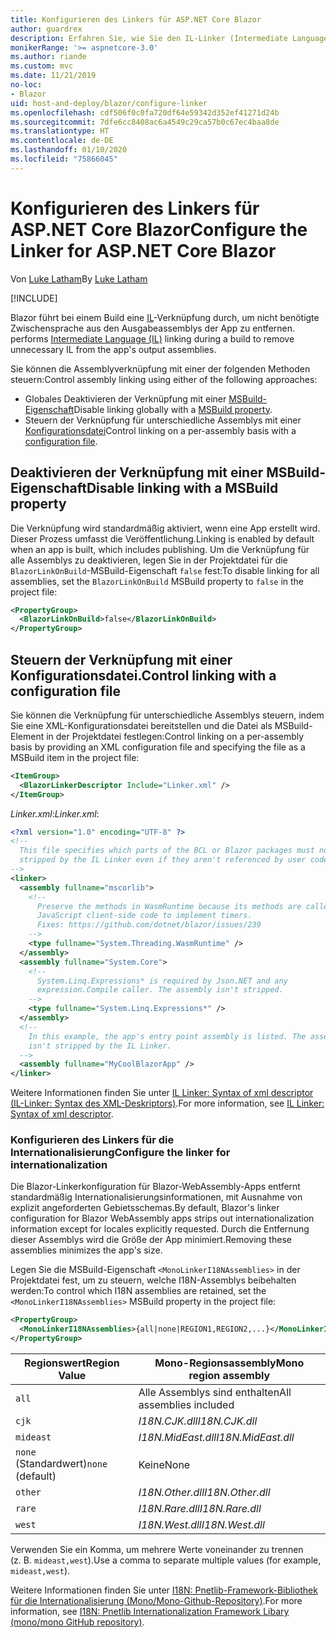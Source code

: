```yaml
---
title: Konfigurieren des Linkers für ASP.NET Core Blazor
author: guardrex
description: Erfahren Sie, wie Sie den IL-Linker (Intermediate Language, Zwischensprache) beim Erstellen einer Blazor-App steuern.
monikerRange: '>= aspnetcore-3.0'
ms.author: riande
ms.custom: mvc
ms.date: 11/21/2019
no-loc:
- Blazor
uid: host-and-deploy/blazor/configure-linker
ms.openlocfilehash: cdf506f0c0fa720df64e59342d352ef41271d24b
ms.sourcegitcommit: 7dfe6cc8408ac6a4549c29ca57b0c67ec4baa8de
ms.translationtype: HT
ms.contentlocale: de-DE
ms.lasthandoff: 01/10/2020
ms.locfileid: "75866045"
---
```

# <a name="configure-the-linker-for-aspnet-core-opno-locblazor"></a><span data-ttu-id="b6bd8-103">Konfigurieren des Linkers für ASP.NET Core Blazor</span><span class="sxs-lookup"><span data-stu-id="b6bd8-103">Configure the Linker for ASP.NET Core Blazor</span></span>

<span data-ttu-id="b6bd8-104">Von [Luke Latham](https://github.com/guardrex)</span><span class="sxs-lookup"><span data-stu-id="b6bd8-104">By [Luke Latham](https://github.com/guardrex)</span></span>

[!INCLUDE[](~/includes/blazorwasm-preview-notice.md)]

Blazor<span data-ttu-id="b6bd8-105"> führt bei einem Build eine [IL](/dotnet/standard/managed-code#intermediate-language--execution)-Verknüpfung durch, um nicht benötigte Zwischensprache aus den Ausgabeassemblys der App zu entfernen.</span><span class="sxs-lookup"><span data-stu-id="b6bd8-105"> performs [Intermediate Language (IL)](/dotnet/standard/managed-code#intermediate-language--execution) linking during a build to remove unnecessary IL from the app's output assemblies.</span></span>

<span data-ttu-id="b6bd8-106">Sie können die Assemblyverknüpfung mit einer der folgenden Methoden steuern:</span><span class="sxs-lookup"><span data-stu-id="b6bd8-106">Control assembly linking using either of the following approaches:</span></span>

* <span data-ttu-id="b6bd8-107">Globales Deaktivieren der Verknüpfung mit einer [MSBuild-Eigenschaft](#disable-linking-with-a-msbuild-property)</span><span class="sxs-lookup"><span data-stu-id="b6bd8-107">Disable linking globally with a [MSBuild property](#disable-linking-with-a-msbuild-property).</span></span>
* <span data-ttu-id="b6bd8-108">Steuern der Verknüpfung für unterschiedliche Assemblys mit einer [Konfigurationsdatei](#control-linking-with-a-configuration-file)</span><span class="sxs-lookup"><span data-stu-id="b6bd8-108">Control linking on a per-assembly basis with a [configuration file](#control-linking-with-a-configuration-file).</span></span>

## <a name="disable-linking-with-a-msbuild-property"></a><span data-ttu-id="b6bd8-109">Deaktivieren der Verknüpfung mit einer MSBuild-Eigenschaft</span><span class="sxs-lookup"><span data-stu-id="b6bd8-109">Disable linking with a MSBuild property</span></span>

<span data-ttu-id="b6bd8-110">Die Verknüpfung wird standardmäßig aktiviert, wenn eine App erstellt wird. Dieser Prozess umfasst die Veröffentlichung.</span><span class="sxs-lookup"><span data-stu-id="b6bd8-110">Linking is enabled by default when an app is built, which includes publishing.</span></span> <span data-ttu-id="b6bd8-111">Um die Verknüpfung für alle Assemblys zu deaktivieren, legen Sie in der Projektdatei für die `BlazorLinkOnBuild`-MSBuild-Eigenschaft `false` fest:</span><span class="sxs-lookup"><span data-stu-id="b6bd8-111">To disable linking for all assemblies, set the `BlazorLinkOnBuild` MSBuild property to `false` in the project file:</span></span>

```xml
<PropertyGroup>
  <BlazorLinkOnBuild>false</BlazorLinkOnBuild>
</PropertyGroup>
```

## <a name="control-linking-with-a-configuration-file"></a><span data-ttu-id="b6bd8-112">Steuern der Verknüpfung mit einer Konfigurationsdatei.</span><span class="sxs-lookup"><span data-stu-id="b6bd8-112">Control linking with a configuration file</span></span>

<span data-ttu-id="b6bd8-113">Sie können die Verknüpfung für unterschiedliche Assemblys steuern, indem Sie eine XML-Konfigurationsdatei bereitstellen und die Datei als MSBuild-Element in der Projektdatei festlegen:</span><span class="sxs-lookup"><span data-stu-id="b6bd8-113">Control linking on a per-assembly basis by providing an XML configuration file and specifying the file as a MSBuild item in the project file:</span></span>

```xml
<ItemGroup>
  <BlazorLinkerDescriptor Include="Linker.xml" />
</ItemGroup>
```

<span data-ttu-id="b6bd8-114">*Linker.xml*:</span><span class="sxs-lookup"><span data-stu-id="b6bd8-114">*Linker.xml*:</span></span>

```xml
<?xml version="1.0" encoding="UTF-8" ?>
<!--
  This file specifies which parts of the BCL or Blazor packages must not be
  stripped by the IL Linker even if they aren't referenced by user code.
-->
<linker>
  <assembly fullname="mscorlib">
    <!--
      Preserve the methods in WasmRuntime because its methods are called by 
      JavaScript client-side code to implement timers.
      Fixes: https://github.com/dotnet/blazor/issues/239
    -->
    <type fullname="System.Threading.WasmRuntime" />
  </assembly>
  <assembly fullname="System.Core">
    <!--
      System.Linq.Expressions* is required by Json.NET and any 
      expression.Compile caller. The assembly isn't stripped.
    -->
    <type fullname="System.Linq.Expressions*" />
  </assembly>
  <!--
    In this example, the app's entry point assembly is listed. The assembly
    isn't stripped by the IL Linker.
  -->
  <assembly fullname="MyCoolBlazorApp" />
</linker>
```

<span data-ttu-id="b6bd8-115">Weitere Informationen finden Sie unter [IL Linker: Syntax of xml descriptor (IL-Linker: Syntax des XML-Deskriptors)](https://github.com/mono/linker/blob/master/src/linker/README.md#syntax-of-xml-descriptor).</span><span class="sxs-lookup"><span data-stu-id="b6bd8-115">For more information, see [IL Linker: Syntax of xml descriptor](https://github.com/mono/linker/blob/master/src/linker/README.md#syntax-of-xml-descriptor).</span></span>

### <a name="configure-the-linker-for-internationalization"></a><span data-ttu-id="b6bd8-116">Konfigurieren des Linkers für die Internationalisierung</span><span class="sxs-lookup"><span data-stu-id="b6bd8-116">Configure the linker for internationalization</span></span>

<span data-ttu-id="b6bd8-117">Die Blazor-Linkerkonfiguration für Blazor-WebAssembly-Apps entfernt standardmäßig Internationalisierungsinformationen, mit Ausnahme von explizit angeforderten Gebietsschemas.</span><span class="sxs-lookup"><span data-stu-id="b6bd8-117">By default, Blazor's linker configuration for Blazor WebAssembly apps strips out internationalization information except for locales explicitly requested.</span></span> <span data-ttu-id="b6bd8-118">Durch die Entfernung dieser Assemblys wird die Größe der App minimiert.</span><span class="sxs-lookup"><span data-stu-id="b6bd8-118">Removing these assemblies minimizes the app's size.</span></span>

<span data-ttu-id="b6bd8-119">Legen Sie die MSBuild-Eigenschaft `<MonoLinkerI18NAssemblies>` in der Projektdatei fest, um zu steuern, welche I18N-Assemblys beibehalten werden:</span><span class="sxs-lookup"><span data-stu-id="b6bd8-119">To control which I18N assemblies are retained, set the `<MonoLinkerI18NAssemblies>` MSBuild property in the project file:</span></span>

```xml
<PropertyGroup>
  <MonoLinkerI18NAssemblies>{all|none|REGION1,REGION2,...}</MonoLinkerI18NAssemblies>
</PropertyGroup>
```

| <span data-ttu-id="b6bd8-120">Regionswert</span><span class="sxs-lookup"><span data-stu-id="b6bd8-120">Region Value</span></span>     | <span data-ttu-id="b6bd8-121">Mono-Regionsassembly</span><span class="sxs-lookup"><span data-stu-id="b6bd8-121">Mono region assembly</span></span>    |
| ---------------- | ----------------------- |
| `all`            | <span data-ttu-id="b6bd8-122">Alle Assemblys sind enthalten</span><span class="sxs-lookup"><span data-stu-id="b6bd8-122">All assemblies included</span></span> |
| `cjk`            | <span data-ttu-id="b6bd8-123">*I18N.CJK.dll*</span><span class="sxs-lookup"><span data-stu-id="b6bd8-123">*I18N.CJK.dll*</span></span>          |
| `mideast`        | <span data-ttu-id="b6bd8-124">*I18N.MidEast.dll*</span><span class="sxs-lookup"><span data-stu-id="b6bd8-124">*I18N.MidEast.dll*</span></span>      |
| <span data-ttu-id="b6bd8-125">`none` (Standardwert)</span><span class="sxs-lookup"><span data-stu-id="b6bd8-125">`none` (default)</span></span> | <span data-ttu-id="b6bd8-126">Keine</span><span class="sxs-lookup"><span data-stu-id="b6bd8-126">None</span></span>                    |
| `other`          | <span data-ttu-id="b6bd8-127">*I18N.Other.dll*</span><span class="sxs-lookup"><span data-stu-id="b6bd8-127">*I18N.Other.dll*</span></span>        |
| `rare`           | <span data-ttu-id="b6bd8-128">*I18N.Rare.dll*</span><span class="sxs-lookup"><span data-stu-id="b6bd8-128">*I18N.Rare.dll*</span></span>         |
| `west`           | <span data-ttu-id="b6bd8-129">*I18N.West.dll*</span><span class="sxs-lookup"><span data-stu-id="b6bd8-129">*I18N.West.dll*</span></span>         |

<span data-ttu-id="b6bd8-130">Verwenden Sie ein Komma, um mehrere Werte voneinander zu trennen (z. B. `mideast,west`).</span><span class="sxs-lookup"><span data-stu-id="b6bd8-130">Use a comma to separate multiple values (for example, `mideast,west`).</span></span>

<span data-ttu-id="b6bd8-131">Weitere Informationen finden Sie unter [I18N: Pnetlib-Framework-Bibliothek für die Internationalisierung (Mono/Mono-Github-Repository)](https://github.com/mono/mono/tree/master/mcs/class/I18N).</span><span class="sxs-lookup"><span data-stu-id="b6bd8-131">For more information, see [I18N: Pnetlib Internationalization Framework Libary (mono/mono GitHub repository)](https://github.com/mono/mono/tree/master/mcs/class/I18N).</span></span>
